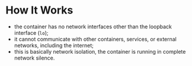 # How It Works

- the container has no network interfaces other than the loopback interface (`lo`);
- it cannot communicate with other containers, services, or external networks, including the internet;
- this is basically network isolation, the container is running in complete network silence.
